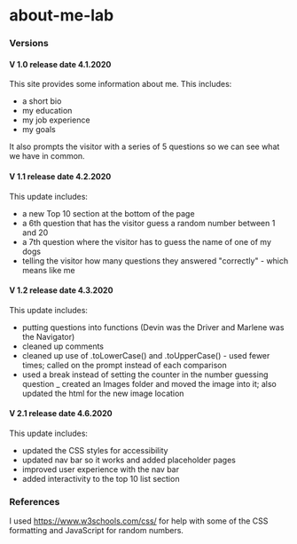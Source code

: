 # about-me-lab
### Versions

#### V 1.0 release date 4.1.2020
This site provides some information about me. This includes:
- a short bio
- my education
- my job experience
- my goals

It also prompts the visitor with a series of 5 questions so we can see what we have in common.


#### V 1.1 release date 4.2.2020
This update includes:
 - a new Top 10 section at the bottom of the page
 - a 6th question that has the visitor guess a random number between 1 and 20
 - a 7th question where the visitor has to guess the name of one of my dogs
 - telling the visitor how many questions they answered "correctly" - which means like me

 #### V 1.2 release date 4.3.2020
This update includes:
 - putting questions into functions (Devin was the Driver and Marlene was the Navigator)
 - cleaned up comments
 - cleaned up use of .toLowerCase() and .toUpperCase() - used fewer times; called on the prompt instead of each comparison
 - used a break instead of setting the counter in the number guessing question
 _ created an Images folder and moved the image into it; also updated the html for the new image location

 #### V 2.1 release date 4.6.2020
This update includes:
 - updated the CSS styles for accessibility
 - updated nav bar so it works and added placeholder pages
 - improved user experience with the nav bar
 - added interactivity to the top 10 list section



### References
I used https://www.w3schools.com/css/ for help with some of the CSS formatting and JavaScript for random numbers.
